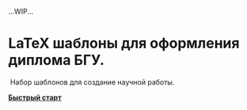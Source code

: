 ...WIP...
﻿
# LaTeX шаблоны для оформления диплома БГУ.
﻿
Набор шаблонов для создание научной работы.

**[Быстрый старт](https://github.com/c7d5a6/diplom-latex/wiki/%D0%91%D1%8B%D1%81%D1%82%D1%80%D1%8B%D0%B9-%D1%81%D1%82%D0%B0%D1%80%D1%82)**
